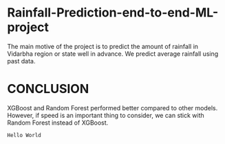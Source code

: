 # Rainfall-Prediction-end-to-end-ML-project
The main motive of the project is to predict the amount of rainfall in Vidarbha region or state well in advance. We predict average rainfall using past data.

# CONCLUSION
XGBoost and Random Forest performed better compared to other models. However, if speed is an important thing to consider, we can stick with Random Forest instead of XGBoost.


```
Hello World
```